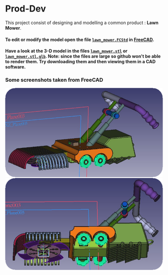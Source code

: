 # Prod-Dev
This project consist of designing and modelling a common product : <strong>Lawn Mower</strong>.
#### To edit or modify the model open the file [`lawn_mower.FCStd`](lawn_mower.FCStd) in [FreeCAD](https://www.freecadweb.org/index.php).
#### Have a look at the 3-D model in the files [`lawn_mower.stl`](lawn_mower.stl) or [`lawn_mower.stl.glb`](lawn_mower.stl.glb). Note: since the files are large so github won't be able to render them. Try downloading them and then viewing them in a CAD software.

### Some screenshots taken from FreeCAD
 
<img src="view1.png" width=675>
<img src="view2.png">
 

